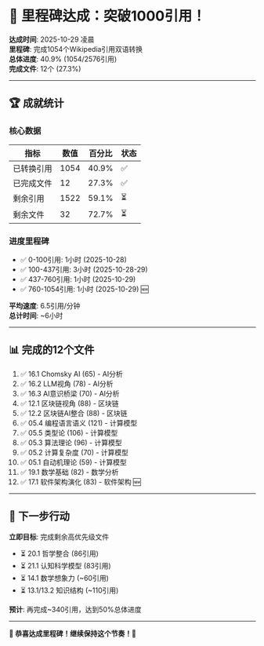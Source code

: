 # 🎊 里程碑达成：突破1000引用！

**达成时间**: 2025-10-29 凌晨  
**里程碑**: 完成1054个Wikipedia引用双语转换  
**总体进度**: 40.9% (1054/2576引用)  
**完成文件**: 12个 (27.3%)

---

## 🏆 成就统计

### 核心数据

| 指标 | 数值 | 百分比 | 状态 |
|------|------|--------|------|
| 已转换引用 | 1054 | 40.9% | ✅ |
| 已完成文件 | 12 | 27.3% | ✅ |
| 剩余引用 | 1522 | 59.1% | ⏳ |
| 剩余文件 | 32 | 72.7% | ⏳ |

### 进度里程碑

- ✅ 0-100引用: 1小时 (2025-10-28)
- ✅ 100-437引用: 3小时 (2025-10-28-29)
- ✅ 437-760引用: 1小时 (2025-10-29)
- ✅ 760-1054引用: 1小时 (2025-10-29) 🆕

**平均速度**: 6.5引用/分钟  
**总计时间**: ~6小时

---

## 📊 完成的12个文件

1. ✅ 16.1 Chomsky AI (65) - AI分析
2. ✅ 16.2 LLM视角 (78) - AI分析
3. ✅ 16.3 AI意识桥梁 (70) - AI分析
4. ✅ 12.1 区块链视角 (88) - 区块链
5. ✅ 12.2 区块链AI整合 (88) - 区块链
6. ✅ 05.4 编程语言语义 (121) - 计算模型
7. ✅ 05.5 类型论 (106) - 计算模型
8. ✅ 05.3 算法理论 (96) - 计算模型
9. ✅ 05.2 计算复杂度 (70) - 计算模型
10. ✅ 05.1 自动机理论 (59) - 计算模型
11. ✅ 19.1 数学基础 (82) - 数学分析
12. ✅ 17.1 软件架构演化 (83) - 软件架构 🆕

---

## 🎯 下一步行动

**立即目标**: 完成剩余高优先级文件
- ⏳ 20.1 哲学整合 (86引用)
- ⏳ 21.1 认知科学模型 (83引用)
- ⏳ 14.1 数学想象力 (~60引用)
- ⏳ 13.1/13.2 知识结构 (~110引用)

**预计**: 再完成~340引用，达到50%总体进度

---

**🎊 恭喜达成里程碑！继续保持这个节奏！🚀**

